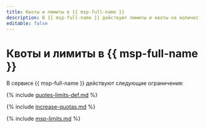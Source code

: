 ```yaml
---
title: Квоты и лимиты в {{ msp-full-name }}
description: В {{ msp-full-name }} действуют лимиты и квоты на количество кластеров, суммарное количество ядер процессора для всех компонентов кластера, суммарный объем виртуальной памяти для всех компонентов кластера. Более подробно об ограничениях в сервисе вы узнаете из данной статьи.
editable: false
---
```


# Квоты и лимиты в {{ msp-full-name }}

В сервисе {{ msp-full-name }} действуют следующие ограничения:

{% include [quotes-limits-def.md](../../_includes/quotes-limits-def.md) %}

{% include [increase-quotas.md](../../_includes/increase-quotas.md) %}

{% include [msp-limits.md](../../_includes/managed-spark/limits.md) %}

